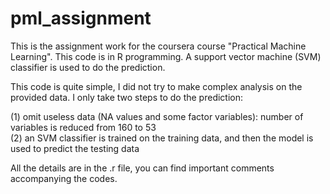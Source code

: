pml_assignment
==============
This is the assignment work for the coursera course "Practical Machine Learning". This code is in R programming. A support vector machine (SVM) classifier is used to do the prediction.

This code is quite simple, I did not try to make complex analysis on the provided data. I only take two steps to do the prediction:

(1) omit useless data (NA values and some factor variables): number of variables is reduced from 160 to 53  
(2) an SVM classifier is trained on the training data, and then the model is used to predict the testing data

All the details are in the .r file, you can find important comments accompanying the codes.
